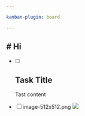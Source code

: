 ```yaml
---

kanban-plugin: board

---
```


## # Hi
- [ ] ## Task Title
  Tast content
  
- [ ] image-512x512.png
  ![](/Users/rspoerri/_REPOSITORIES/_TINKERING_REPOs/markdown-kanban-obsidian/tests/kanban-presentation-tests/root/image-512x512.png)



